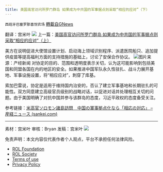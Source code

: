 ```yaml
---
title: 美国高官访问所罗门群岛 如果成为中共国的军事据点则采取“相应的应对”（下）
---
```

`西班牙巴塞罗那喜悦农场` [轉載自GNews](https://gnews.org/zh-hans/2397283/)

翻译：宫米叶
 ![](https://assets.gnews.org/wp-content/uploads/2022/04/xin_png.001-9.jpg) 
上一篇：[美国高官访问所罗门群岛 如果成为中共国的军事据点则采取“相应的应对”（上）](https://gnews.org/zh-hans/2397262/)
 
美方在说明促进大使馆设置计划、启动海上领域识别程序、派遣医院船只、追加提供疫苗等提高福利方面的支持措施的基础上，讨论了安保合作协议。
 ![](https://assets.gnews.org/wp-content/uploads/2022/04/image-2855.png)图片来源：产经新闻 
对协定的目的、范围和透明度表示关切，认为这可能影响到包括美国和同盟各国在内的地区的安全。如果推进中国军队永久性驻扎、战斗力展开基地、军事设施设置，将“相应应对”，刺穿了库基。

索加巴雷说，协定是适用于维持国内治安的，否认了建立军事基地和长期驻扎的可能性。双方同意建立高级官员级别的战略对话，以促进对话并处理相互关切的问题。由于美国明确了对抗中国并参与该群岛的态度，习近平政权的态度备受关注。
 
参考链接：[米高官ソロモン諸島訪問　中国の軍事拠点化なら「相応の対応」 – 産経ニュース (sankei.com)](https://www.sankei.com/article/20220423-RTVVMUPOTFMU3H7K6CUR5AVOAA/)
 
* * *
 
素材：宫米叶
审核：Bryan
发稿：宫米叶
 ![](https://assets.gnews.org/wp-content/uploads/2022/04/xixi.jpeg) 

免责声明：本文内容仅代表作者个人观点，平台不承担任何法律风险。
  
- [ROL Foundation](https://rolfoundation.org/)
- [ROL Society](https://rolsociety.org/)
- [Terms of use](https://gnews.org/terms-of-use-3/)
- [Privacy Policy](https://gnews.org/privacy-policy/)
